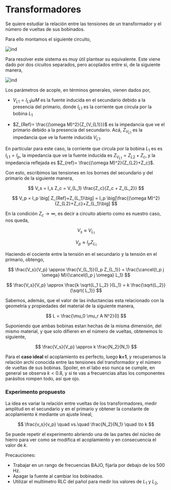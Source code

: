 # Transformadores



Se quiere estudiar la relación entre las tensiones de un transformador y el número de vueltas de sus bobinados.

Para ello montamos el siguiente circuito,

<!-- ![ind](./images/ind1.jpg) -->

![ind](https://drive.google.com/uc?export=download&id=145HiU2vCklTikDXXc9An5i923aeif-1D)


Para resolver este sistema es muy útil plantear su equivalente. Este viene dado por dos cicuitos separados, pero acoplados entre si, de la siguiente manera,

 
<!-- ![ind2](./images/ind1_equiv.jpg) -->

![ind](https://drive.google.com/uc?export=download&id=14d5SzNqT7-VaxJN4LuIrqYQiWnzRbVHg)


Los parámetros de acople, en términos generales, vienen dados por,

- $V_{L1} = I_{L1} j \omega M$ es la fuente inducida en el secundario debido a la presencia del primario, donde $I_{L1}$ es la corriente que circula por la bobina $L_1$

- $Z_{Ref}= \frac{(\omega M)^2}{Z_{V_{L1}}}$ es la impedancia que ve el primario debido a la presencia del secundario. Acá, $Z_{V_{L1}}$ es la impedancia que ve la fuente inducida $V_{L1}$. 

En particular para este caso, la corriente que circula por la bobina $L_1$ es es $I_{L1}=I_p$, la impedancia que ve la fuente inducida es $Z_{V_{L1}} = Z_{L2}+Z_c$, y la impedancia reflejada es $Z_{ref}= \frac{(\omega M)^2}{Z_{L2}+Z_c}$.


Con esto, escribimos las tensiones en los bornes del secundario y del primario de la siguiente manera,

$$
V_s = I_s Z_c = V_{L_1} \frac{Z_c}{Z_c + Z_{L_2}}
$$

$$
V_p =  I_p \big[ Z_{Ref}+Z_{L_1}\big] = I_p \big[\frac{(\omega M)^2}{Z_{L2}+Z_c}+Z_{L_1}\big]
$$


En la condición $Z_c \to \infty$, es decir a circuito abierto como es nuestro caso, nos queda,

$$
V_s \approx V_{L_1}
$$

$$
V_p \approx I_p Z_{L_1}
$$


Haciendo el cociente entre la tensión en el secundario y la tensión en el primario, obtengo,

$$
\frac{V_s}{V_p} \approx \frac{V_{L_1}}{I_p Z_{L_1}} = 
\frac{\cancel{I_p j \omega} M}{\cancel{I_p j \omega} L_1}
$$

$$
\frac{V_s}{V_p} \approx \frac{k \sqrt{L_1 L_2} }{L_1} 
= k \frac{\sqrt{L_2}}{\sqrt{ L_1}}
$$

Sabemos, además, que el valor de las inductancias esta relacionado con la geometría y propiedades del material de la siguiente manera,

$$
L = \frac{\mu_0 \mu_r A N^2}{l}
$$

Suponiendo que ambas bobinas estan hechas de la misma dimensión, del mismo material, y que solo difieren en el número de vueltas, obtenemos lo siguiente,

$$
\frac{V_s}{V_p} \approx k \frac{N_2}{N_1}
$$

Para el **caso ideal** el acoplamiento es perfecto, luego **k=1**, y recuperamos la relación archi conocida entre las tensiones del transformador y el número de vueltas de sus bobinas. Spoiler, en el labo eso nunca se cumple, en general se observa $k<0.8$, y si te vas a frecuencias altas los componentes parásitos rompen todo, así que ojo.

### Experimento propuesto

La idea es variar la relación entre vueltas de los transformadores, medir amplitud en el secundario y en el primario y obtener la constante de acoplamiento $k$ mediante un ajuste lineal,

$$
\frac{v_s}{v_p} \quad vs.\quad \frac{N_2}{N_1} \quad \to k
$$


Se puede repetir el experimento abriendo una de las partes del núcleo de hierro para ver como se modifica el acoplamiento y en consecuencia el valor de $k$.

Precauciones:
- Trabajar en un rango de frecuencias BAJO, fijarla por debajo de los $500$ Hz.
- Apagar la fuente al cambiar los bobinados.
- Utilizar el multímetro RLC del pañol para medir los valores de $L_1$ y $L_2$, 



